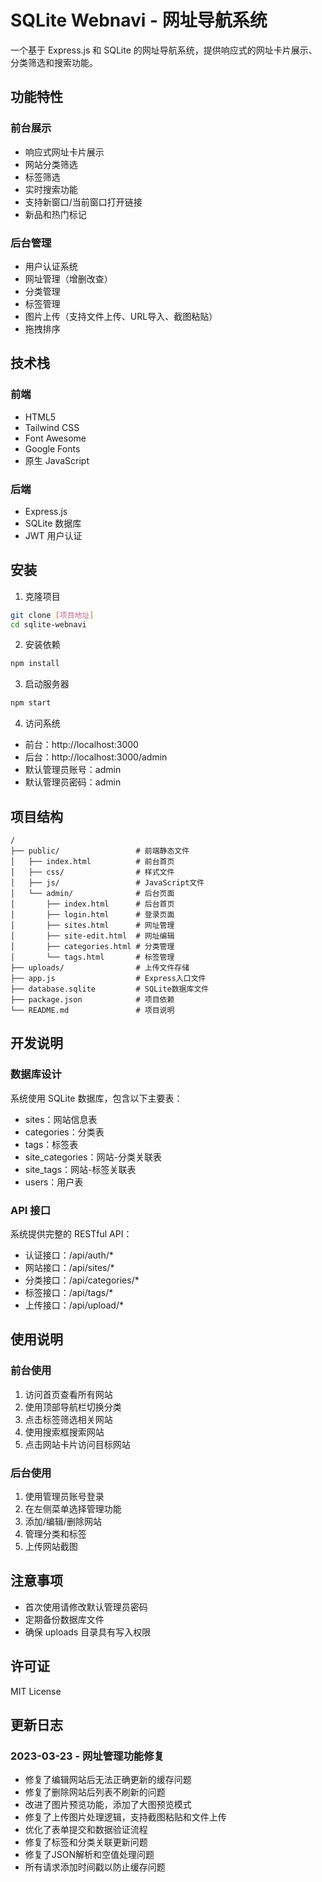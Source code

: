 # SQLite Webnavi - 网址导航系统

一个基于 Express.js 和 SQLite 的网址导航系统，提供响应式的网址卡片展示、分类筛选和搜索功能。

## 功能特性

### 前台展示
- 响应式网址卡片展示
- 网站分类筛选
- 标签筛选
- 实时搜索功能
- 支持新窗口/当前窗口打开链接
- 新品和热门标记

### 后台管理
- 用户认证系统
- 网址管理（增删改查）
- 分类管理
- 标签管理
- 图片上传（支持文件上传、URL导入、截图粘贴）
- 拖拽排序

## 技术栈

### 前端
- HTML5
- Tailwind CSS
- Font Awesome
- Google Fonts
- 原生 JavaScript

### 后端
- Express.js
- SQLite 数据库
- JWT 用户认证

## 安装

1. 克隆项目
```bash
git clone [项目地址]
cd sqlite-webnavi
```

2. 安装依赖
```bash
npm install
```

3. 启动服务器
```bash
npm start
```

4. 访问系统
- 前台：http://localhost:3000
- 后台：http://localhost:3000/admin
- 默认管理员账号：admin
- 默认管理员密码：admin

## 项目结构

```
/
├── public/                 # 前端静态文件
│   ├── index.html          # 前台首页
│   ├── css/                # 样式文件
│   ├── js/                 # JavaScript文件
│   └── admin/              # 后台页面
│       ├── index.html      # 后台首页
│       ├── login.html      # 登录页面
│       ├── sites.html      # 网址管理
│       ├── site-edit.html  # 网址编辑
│       ├── categories.html # 分类管理
│       └── tags.html       # 标签管理
├── uploads/                # 上传文件存储
├── app.js                  # Express入口文件
├── database.sqlite         # SQLite数据库文件
├── package.json            # 项目依赖
└── README.md               # 项目说明
```

## 开发说明

### 数据库设计
系统使用 SQLite 数据库，包含以下主要表：
- sites：网站信息表
- categories：分类表
- tags：标签表
- site_categories：网站-分类关联表
- site_tags：网站-标签关联表
- users：用户表

### API 接口
系统提供完整的 RESTful API：
- 认证接口：/api/auth/*
- 网站接口：/api/sites/*
- 分类接口：/api/categories/*
- 标签接口：/api/tags/*
- 上传接口：/api/upload/*

## 使用说明

### 前台使用
1. 访问首页查看所有网站
2. 使用顶部导航栏切换分类
3. 点击标签筛选相关网站
4. 使用搜索框搜索网站
5. 点击网站卡片访问目标网站

### 后台使用
1. 使用管理员账号登录
2. 在左侧菜单选择管理功能
3. 添加/编辑/删除网站
4. 管理分类和标签
5. 上传网站截图

## 注意事项
- 首次使用请修改默认管理员密码
- 定期备份数据库文件
- 确保 uploads 目录具有写入权限

## 许可证
MIT License 

## 更新日志

### 2023-03-23 - 网址管理功能修复
* 修复了编辑网站后无法正确更新的缓存问题
* 修复了删除网站后列表不刷新的问题
* 改进了图片预览功能，添加了大图预览模式
* 修复了上传图片处理逻辑，支持截图粘贴和文件上传
* 优化了表单提交和数据验证流程
* 修复了标签和分类关联更新问题
* 修复了JSON解析和空值处理问题
* 所有请求添加时间戳以防止缓存问题 
